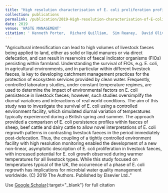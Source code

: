```yaml
---
title: "High resolution characterisation of E. coli proliferation profiles in livestock faeces"
collection: publications
permalink: /publication/2019-High-resolution-characterisation-of-E-coli-proliferation-profiles-in-livestock-faeces
date: 2019
venue: 'WASTE MANAGEMENT'
citation: ' Kenneth Porter,  Richard Quilliam,  Sim Reaney,  David Oliver, &quot;High resolution characterisation of E. coli proliferation profiles in livestock faeces.&quot; WASTE MANAGEMENT, {2019}.'
---
```

"Agricultural intensification can lead to high volumes of livestock faeces being applied to land, either as solid or liquid manures or via direct defecation, and can result in reservoirs of faecal indicator organisms (FIOs) persisting within farmland. Understanding the survival of FIOs, e.g. E. coli, in agricultural environments, and in particular within different livestock faeces, is key to developing catchment management practices for the protection of ecosystem services provided by clean water. Frequently, controlled laboratory studies, under constant temperature regimes, are used to determine the impact of environmental factors on E. coli persistence in livestock faeces; however, such studies oversimplify the diurnal variations and interactions of real world conditions. The aim of this study was to investigate the survival of E. coli using a controlled environment facility, which simulated diurnal variation of temperatures typically experienced during a British spring and summer. The approach provided a comparison of E. coli persistence profiles within faeces of sheep, beef cattle and dairy cattle to allow novel interpretations of E. coli regrowth patterns in contrasting livestock faeces in the period immediately post-defecation. Thus, the coupling of a tightly controlled environment facility with high resolution monitoring enabled the development of a new non-linear, asymptotic description of E. coli proliferation in livestock faeces, with increased potential for E. coli growth observed during warmer temperatures for all livestock types. While this study focused on temperatures typical of the UK, the occurrence of a phase of E. coli regrowth has implications for microbial water quality management worldwide. (C) 2019 The Authors. Published by Elsevier Ltd.."

Use [Google Scholar](https://scholar.google.com/scholar?q=High+resolution+characterisation+of+E.+coli+proliferation+profiles+in+livestock+faeces){:target="_blank"} for full citation